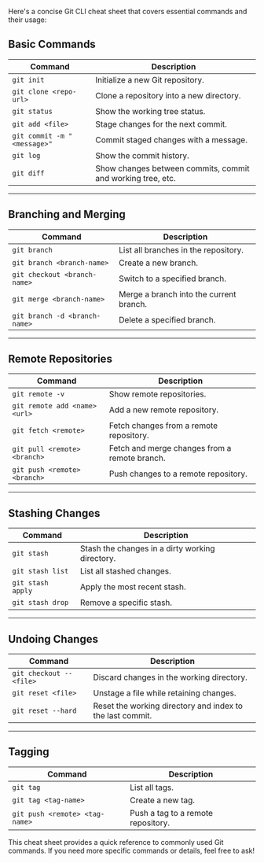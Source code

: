 Here's a concise Git CLI cheat sheet that covers essential commands and their usage:

## Basic Commands

| Command                       | Description                                      |
|-------------------------------|--------------------------------------------------|
| `git init`                    | Initialize a new Git repository.                |
| `git clone <repo-url>`       | Clone a repository into a new directory.        |
| `git status`                  | Show the working tree status.                    |
| `git add <file>`             | Stage changes for the next commit.              |
| `git commit -m "<message>"`  | Commit staged changes with a message.           |
| `git log`                    | Show the commit history.                         |
| `git diff`                   | Show changes between commits, commit and working tree, etc. |

<hr>

## Branching and Merging

| Command                       | Description                                      |
|-------------------------------|--------------------------------------------------|
| `git branch`                  | List all branches in the repository.            |
| `git branch <branch-name>`    | Create a new branch.                            |
| `git checkout <branch-name>`  | Switch to a specified branch.                   |
| `git merge <branch-name>`     | Merge a branch into the current branch.         |
| `git branch -d <branch-name>` | Delete a specified branch.                      |

<hr>

## Remote Repositories

| Command                       | Description                                      |
|-------------------------------|--------------------------------------------------|
| `git remote -v`               | Show remote repositories.                        |
| `git remote add <name> <url>` | Add a new remote repository.                    |
| `git fetch <remote>`          | Fetch changes from a remote repository.         |
| `git pull <remote> <branch>`  | Fetch and merge changes from a remote branch.   |
| `git push <remote> <branch>`  | Push changes to a remote repository.            |

<hr>

## Stashing Changes

| Command                       | Description                                      |
|-------------------------------|--------------------------------------------------|
| `git stash`                   | Stash the changes in a dirty working directory.  |
| `git stash list`              | List all stashed changes.                       |
| `git stash apply`             | Apply the most recent stash.                     |
| `git stash drop`              | Remove a specific stash.                        |

<hr>

## Undoing Changes

| Command                       | Description                                      |
|-------------------------------|--------------------------------------------------|
| `git checkout -- <file>`      | Discard changes in the working directory.       |
| `git reset <file>`            | Unstage a file while retaining changes.         |
| `git reset --hard`            | Reset the working directory and index to the last commit. |

<hr>

## Tagging

| Command                       | Description                                      |
|-------------------------------|--------------------------------------------------|
| `git tag`                     | List all tags.                                  |
| `git tag <tag-name>`          | Create a new tag.                               |
| `git push <remote> <tag-name>`| Push a tag to a remote repository.              |

This cheat sheet provides a quick reference to commonly used Git commands. If you need more specific commands or details, feel free to ask!